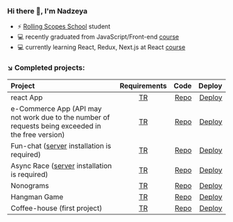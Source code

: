 ### Hi there 👋, I'm Nadzeya
 - ⚡ [Rolling Scopes School](https://rs.school/) student
- 💻 recently graduated from JavaScript/Front-end [course]( https://rs.school/courses/javascript)
 - 💻 currently learning React, Redux, Next.js at React [course]( https://rs.school/courses/reactjs)


### ↘️ Completed projects:
| Project             | Requirements  | Code |   Deploy  |
| :------------------ | :----: | -----: | -------: |
| react App  |  [TR](https://github.com/rolling-scopes-school/tasks/blob/master/react/modules/tasks/routing.md) | [Repo]( https://github.com/timoshenkovanadya/react-project)  |  [Deploy](https://66a6acfedd261989b548dcdd--silver-praline-ad115c.netlify.app)   |
| e-Commerce App   (API may not work due to the number of requests being exceeded in the free version)      |  [TR](https://github.com/rolling-scopes-school/tasks/tree/master/tasks/eCommerce-Application) | [Repo]( https://github.com/timoshenkovanadya/eCommerce)  |  [Deploy]( https://rolling-scopes-school.github.io/yourunb-JSFE2023Q4/ecommerce/)   |
| Fun-chat  ([server](https://github.com/rolling-scopes-school/fun-chat-server/tree/main) installation is required) | [TR]( https://github.com/rolling-scopes-school/tasks/blob/master/stage2/tasks/fun-chat/README.md) | [Repo]( https://github.com/timoshenkovanadya/Fun-chat/tree/Fun-chat)  |  [Deploy]( https://timoshenkovanadya-jsfe2023q4-fun-chat.netlify.app/)   |
| Async Race ([server](https://github.com/mikhama/async-race-api) installation is required)             |  [TR](https://github.com/rolling-scopes-school/tasks/tree/master/stage2/tasks/async-race) | [Repo]( https://github.com/timoshenkovanadya/Async-race/tree/async-race)  |  [Deploy]( https://frabjous-brigadeiros-0144d9.netlify.app/)   |
| Nonograms  | [TR](https://github.com/rolling-scopes-school/tasks/tree/master/tasks/nonograms) | [Repo](https://github.com/timoshenkovanadya/Nonograms/tree/nonogram)  |  [Deploy]( https://rolling-scopes-school.github.io/timoshenkovanadya-JSFE2023Q4/)   |
| Hangman Game   | [TR](https://github.com/rolling-scopes-school/tasks/tree/master/stage1/tasks/hangman) | [Repo]( https://github.com/timoshenkovanadya/Hangman/tree/hangman)  |  [Deploy]( https://rolling-scopes-school.github.io/timoshenkovanadya-JSFE2023Q4/hangman/)   |
| Coffee-house (first project)   |    [TR](https://github.com/rolling-scopes-school/tasks/blob/master/tasks/coffee-house/coffee-house.md) | [Repo](https://github.com/timoshenkovanadya/Coffee-house/tree/coffee-house-week3)  |  [Deploy](https://rolling-scopes-school.github.io/timoshenkovanadya-JSFE2023Q4/coffee-house/)   |

